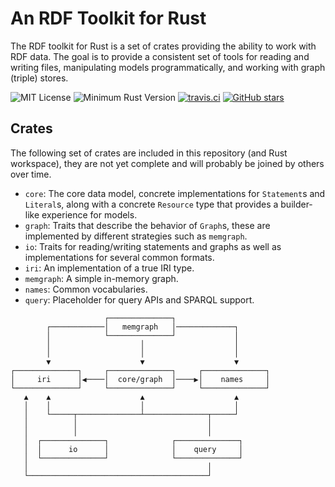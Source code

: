 # An RDF Toolkit for Rust

The RDF toolkit for Rust is a set of crates providing the ability to work with RDF data. The goal is to provide a 
consistent set of tools for reading and writing files, manipulating models programmatically, and working with graph
(triple) stores.

![MIT License](https://img.shields.io/badge/license-mit-118811.svg)
![Minimum Rust Version](https://img.shields.io/badge/Min%20Rust-1.40-green.svg)
[![travis.ci](https://travis-ci.org/johnstonskj/rust-rdftk.svg?branch=master)](https://travis-ci.org/johnstonskj/rust-rdftk)
[![GitHub stars](https://img.shields.io/github/stars/johnstonskj/rust-rdftk.svg)](https://github.com/johnstonskj/rust-rdftk/stargazers)

## Crates

The following set of crates are included in this repository (and Rust workspace), they are not yet complete and will 
probably be joined by others over time.

* `core`: The core data model, concrete implementations for `Statement`s and `Literal`s, along with a concrete
  `Resource` type that provides a builder-like experience for models. 
* `graph`: Traits that describe the behavior of `Graph`s, these are implemented by different strategies such as `memgraph`.
* `io`: Traits for reading/writing statements and graphs as well as implementations for several common formats.
* `iri`: An implementation of a true IRI type.
* `memgraph`: A simple in-memory graph.
* `names`: Common vocabularies.
* `query`: Placeholder for query APIs and SPARQL support.

```text
                     ┌──────────────┐
        ┌────────────│   memgraph   │─────────────┐
        │            └──────────────┘             │
        │                    │                    │
        │                    │                    │
        ▼                    ▼                    ▼
┌──────────────┐     ┌──────────────┐     ┌──────────────┐
│     iri      │◀────│  core/graph  │────▶│    names     │
└──────────────┘     └──────────────┘     └──────────────┘
   ▲    ▲                    ▲                    ▲
   │    │                    │                    │
   │    └─────┬──────────────┴──────────────┬─────┘
   │          │                             │
   │          │                             │
   │  ┌──────────────┐              ┌──────────────┐
   │  │      io      │              │    query     │
   │  └──────────────┘              └──────────────┘
   │                                        │
   └────────────────────────────────────────┘
```
